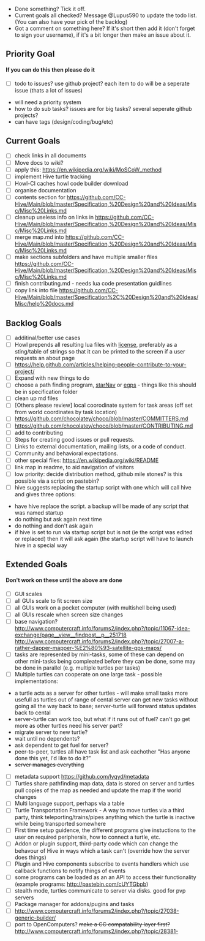 * Done something? Tick it off.
* Current goals all checked? Message @Lupus590 to update the todo list. (You can also have your pick of the backlog)
* Got a comment on something here? If it's short then add it (don't forget to sign your username), if it's a bit longer then make an issue about it.

## Priority Goal
#### If you can do this then please do it
* [ ] todo to issues? use github project? each item to do will be a seperate issue (thats a lot of issues)
 * will need a priority system
 * how to do sub tasks? issues are for big tasks? several seperate github projects?
 * can have tags (design/coding/bug/etc)

## Current Goals
* [ ] check links in all documents
* [ ] Move docs to wiki?
* [ ] apply this: https://en.wikipedia.org/wiki/MoSCoW_method
* [ ] implement Hive turtle tracking
* [ ] Howl-CI caches howl code builder download
* [ ] organise documentation
 * [ ] contents section for https://github.com/CC-Hive/Main/blob/master/Specification,%20Design%20and%20Ideas/Misc/Misc%20Links.md
 * [ ] cleanup useless info on links in https://github.com/CC-Hive/Main/blob/master/Specification,%20Design%20and%20Ideas/Misc/Misc%20Links.md
 * [ ] merge map.md into https://github.com/CC-Hive/Main/blob/master/Specification,%20Design%20and%20Ideas/Misc/Misc%20Links.md
 * [ ] make sections subfolders and have multiple smaller files https://github.com/CC-Hive/Main/blob/master/Specification,%20Design%20and%20Ideas/Misc/Misc%20Links.md
 * [ ] finish contributing.md - needs lua code presentation guidlines
 * [ ] copy link into file https://github.com/CC-Hive/Main/blob/master/Specification%2C%20Design%20and%20Ideas/Misc/help%20docs.md

## Backlog Goals
* [ ] additinal/better use cases
* [ ] Howl prepends all resulting lua files with [license](https://github.com/CC-Hive/Main/blob/master/LICENSE.txt), preferably as a sting/table of strings so that it can be printed to the screen if a user requests an about page
* [ ] https://help.github.com/articles/helping-people-contribute-to-your-project/
* [ ] Expand with new things to do
* [ ] choose a path finding program, [starNav](http://www.computercraft.info/forums2/index.php?/topic/19491-) or [egps](http://www.computercraft.info/forums2/index.php?/topic/25856-un-official-egps-developement-mapping-pathfinding-api/) - things like this should be in specification folder
* [ ] clean up md files
* [ ] [Others please review] local coorodinate system for task areas (off set from world coordinates by task location)
* [ ] https://github.com/chocolatey/choco/blob/master/COMMITTERS.md
* [ ] https://github.com/chocolatey/choco/blob/master/CONTRIBUTING.md
* [ ] add to contributing
 * [ ] Steps for creating good issues or pull requests.
 * [ ] Links to external documentation, mailing lists, or a code of conduct.
 * [ ] Community and behavioral expectations.
* [ ] other special files: https://en.wikipedia.org/wiki/README
* [ ] link map in readme, to aid navigation of visitors
* [ ] low priority: decide distribution method, github mile stones? is this possible via a script on pastebin?
* [ ] hive suggests replacing the startup script with one which will call hive and gives three options:
 * have hive replace the script. a backup will be made of any script that was named startup
 * do nothing but ask again next time
 * do nothing and don't ask again
 * if hive is set to run via startup script but is not (ie the script was edited or replaced) then it will ask again (the startup script will have to launch hive in a special way

## Extended Goals
#### Don't work on these until the above are done
* [ ] GUI scales
 * [ ] all GUIs scale to fit screen size 
 * [ ] all GUIs work on a pocket computer (with multishell being used)
 * [ ] all GUIs rescale when screen size changes
* [ ] base navigation? http://www.computercraft.info/forums2/index.php?/topic/11067-idea-exchange/page__view__findpost__p__251718 http://www.computercraft.info/forums2/index.php?/topic/27007-a-rather-dapper-mapper-%E2%80%93-satellite-gps-maps/
* [ ] tasks are represented by mini-tasks, some of these can depend on other mini-tasks being compleated before they can be done, some may be done in parallel (e.g. multiple turtles per tasks)
* [ ] Multiple turtles can cooperate on one large task - possible implementations:
 * a turtle acts as a server for other turtles - will make small tasks more usefull as turtles out of range of cental server can get new tasks without going all the way back to base; server-turtle will forward status updates back to cental
  * server-turtle can work too, but what if it runs out of fuel? can't go get more as other turtles need his server part?
   * migrate server to new turtle?
   * wait until no dependents?
   * ask dependent to get fuel for server?
 * peer-to-peer, turtles all have task list and ask eachother "Has anyone done this yet, I'd like to do it?"
 * ~~server manages everything~~
* [ ] metadata support https://github.com/lyqyd/metadata
* [ ] Turtles share pathfinding map data, data is stored on server and turtles pull copies of the map as needed and update the map if the world changes
* [ ] Multi language support, perhaps via a table
* [ ] Turtle Transportation Framework - A way to move turtles via a third party, think teleporting/trains/pipes anything which the turtle is inactive while being transported somewhere
* [ ] First time setup guidence, the different programs give instuctions to the user on required peripherals, how to connect a turtle, etc.
* [ ] Addon or plugin support, third-party code which can change the behavour of Hive in ways which a task can't (override how the server does things)
 * [ ] Plugin and Hive components subscribe to events handlers which use callback functions to notify things of events
* [ ] some programs can be loaded as an an API to access their functionality (example programs: http://pastebin.com/cUYTGbpb)
* [ ] stealth mode, turtles communicate to server via disks. good for pvp servers
* [ ] Package manager for addons/pugins and tasks
* [ ] http://www.computercraft.info/forums2/index.php?/topic/27038-generic-builder/
* [ ] port to OpenComputers? ~~make a CC compatability layer first?~~ http://www.computercraft.info/forums2/index.php?/topic/28381-
